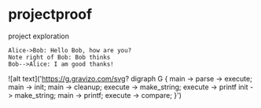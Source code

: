 # projectproof
project exploration

```sequence
Alice->Bob: Hello Bob, how are you?
Note right of Bob: Bob thinks
Bob-->Alice: I am good thanks!
```

![alt text]('https://g.gravizo.com/svg?
 digraph G {
   main -> parse -> execute;
   main -> init;
   main -> cleanup;
   execute -> make_string;
   execute -> printf
   init -> make_string;
   main -> printf;
   execute -> compare;
 }')
 
